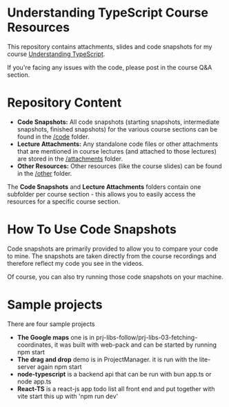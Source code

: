 # Understanding TypeScript Course Resources

This repository contains attachments, slides and code snapshots for my course [Understanding TypeScript](https://acad.link/typescript).

If you're facing any issues with the code, please post in the course Q&A section.

# Repository Content

- **Code Snapshots:** All code snapshots (starting snapshots, intermediate snapshots, finished snapshots) for the various course sections can be found in the [/code](/code/) folder.
- **Lecture Attachments:** Any standalone code files or other attachments that are mentioned in course lectures (and attached to those lectures) are stored in the [/attachments](/attachments/) folder.
- **Other Resources:** Other resources (like the course slides) can be found in the [/other](/other/) folder.

The **Code Snapshots** and **Lecture Attachments** folders contain one subfolder per course section - this allows you to easily access the resources for a specific course section.

# How To Use Code Snapshots

Code snapshots are primarily provided to allow you to compare your code to mine. The snapshots are taken directly from the course recordings and therefore reflect my code you see in the videos.

Of course, you can also try running those code snapshots on your machine.

# Sample projects
There are four sample projects 
- **The Google maps** one is in prj-libs-follow/prj-libs-03-fetching-coordinates, it was built with web-pack and can be started by running npm start
- **The drag and drop** demo is in ProjectManager. it is run with the lite-server again npm start
- **node-typescript** is a backend api that can be run with bun app.ts or node app.ts
- **React-TS** is a react-js app todo list all front end and put together with vite start this up with 'npm run dev'




